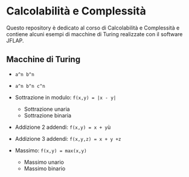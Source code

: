 # Calcolabilità e Complessità
Questo repository è dedicato al corso di Calcolabilità e Complessità e contiene alcuni esempi di macchine di Turing realizzate con il software JFLAP.

## Macchine di Turing

- `a^n b^n`

- `a^n b^n c^n`

- Sottrazione in modulo: `f(x,y) = |x - y|`
  - Sottrazione unaria
  - Sottrazione binaria

- Addizione 2 addendi: `f(x,y) = x + y`ù

- Addizione 3 addendi: `f(x,y,z) = x + y +z`

- Massimo: `f(x,y) = max(x,y)`
  - Massimo unario
  - Massimo binario
